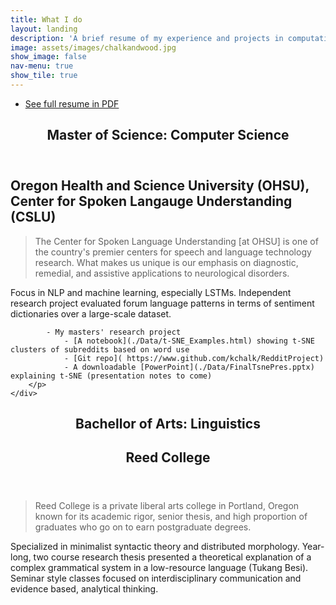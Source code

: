 ```yaml
---
title: What I do
layout: landing
description: 'A brief resume of my experience and projects in computation and linguistics'
image: assets/images/chalkandwood.jpg
show_image: false
nav-menu: true
show_tile: true
---
```

<section id="Buttons">
	<div class="inner">
		<ul class="actions">
			<li><a href="Data/Chalkley_Resume.pdf" class="button"> See full resume in PDF</a></li>
		</ul>
	</div>
</section>

<!-- Main -->
<div id="main">

<section id="MSCS">
	<div class="inner">
		<header class="major">
			<h1>Master of Science: Computer Science</h1>
		</header>
			<h2>Oregon Health and Science University (OHSU), Center for Spoken Langauge Understanding (CSLU)</h2>
		<blockquote class="ludwig"> The Center for Spoken Language Understanding [at OHSU] is one of the country's premier centers for speech and language technology research. What makes us unique is our emphasis on diagnostic, remedial, and assistive applications to neurological disorders.</blockquote>
		<p>
		    Focus in NLP and machine learning, especially LSTMs. Independent research project evaluated forum language patterns in terms of sentiment dictionaries over a large-scale dataset. 

			- My masters' research project
				- [A notebook](./Data/t-SNE_Examples.html) showing t-SNE clusters of subreddits based on word use
				- [Git repo]( https://www.github.com/kchalk/RedditProject)
				- A downloadable [PowerPoint](./Data/FinalTsnePres.pptx) explaining t-SNE (presentation notes to come)
		</p>
	</div>
</section>


<section id="BALing">
	<div class="inner">
		<header class="major">
			<h1>Bachellor of Arts: Linguistics</h1>
			<h2>Reed College</h2>
		</header>
		<blockquote class="ludwig"> Reed College is a private liberal arts college in Portland, Oregon known for its academic rigor, senior thesis, and high proportion of graduates who go on to earn postgraduate degrees. </blockquote>
		<p>
    Specialized in minimalist syntactic theory and distributed morphology. Year-long, two course research thesis presented a theoretical explanation of a complex grammatical system in a low-resource language (Tukang Besi). Seminar style classes focused on interdisciplinary communication and evidence based, analytical thinking. 
</p>
	</div>
</section>

<!-- Two 
<section id="two" class="spotlights">
	<section>
		<div class="content">
			<div class="inner">
				<header class="major">
					<h3>Orci maecenas</h3>
				</header>
				<p>Nullam et orci eu lorem consequat tincidunt vivamus et sagittis magna sed nunc rhoncus condimentum sem. In efficitur ligula tate urna. Maecenas massa sed magna lacinia magna pellentesque lorem ipsum dolor. Nullam et orci eu lorem consequat tincidunt. Vivamus et sagittis tempus.</p>
				<ul class="actions">
					<li><a href="generic.html" class="button">Learn more</a></li>
				</ul>
			</div>
		</div>
	</section>
</section>
-->

</div>
